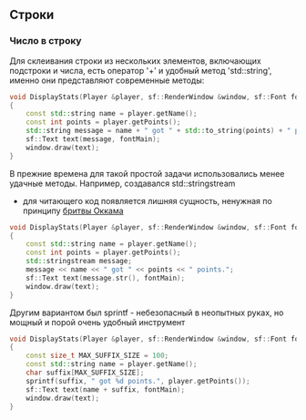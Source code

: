 ## Строки

### Число в строку

Для склеивания строки из нескольких элементов, включающих подстроки и числа, есть оператор '+' и удобный метод 'std::string', именно они представляют современные методы:
```cpp
void DisplayStats(Player &player, sf::RenderWindow &window, sf::Font fontMain)
{
    const std::string name = player.getName();
    const int points = player.getPoints();
    std::string message = name + " got " + std::to_string(points) + " points.";
    sf::Text text(message, fontMain);
    window.draw(text);
}
```

В прежние времена для такой простой задачи использовались менее удачные методы. Например, создавался std::stringstream
- для читающего код появляется лишняя сущность, ненужная по принципу [бритвы Оккама](https://ru.wikipedia.org/wiki/%D0%91%D1%80%D0%B8%D1%82%D0%B2%D0%B0_%D0%9E%D0%BA%D0%BA%D0%B0%D0%BC%D0%B0)
```cpp
void DisplayStats(Player &player, sf::RenderWindow &window, sf::Font fontMain)
{
    const std::string name = player.getName();
    const int points = player.getPoints();
    std::stringstream message;
    message << name << " got " << points << " points.";
    sf::Text text(message.str(), fontMain);
    window.draw(text);
}
```

Другим вариантом был sprintf - небезопасный в неопытных руках, но мощный и порой очень удобный инструмент
```cpp
void DisplayStats(Player &player, sf::RenderWindow &window, sf::Font fontMain)
{
    const size_t MAX_SUFFIX_SIZE = 100;
    const std::string name = player.getName();
    char suffix[MAX_SUFFIX_SIZE];
    sprintf(suffix, " got %d points.", player.getPoints());
    sf::Text text(name + suffix, fontMain);
    window.draw(text);
}
```
